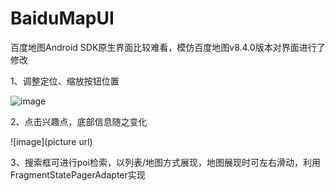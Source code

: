# BaiduMapUI
百度地图Android SDK原生界面比较难看，模仿百度地图v8.4.0版本对界面进行了修改

1、调整定位、缩放按钮位置

![image](https://github.com/lixxvsky/BaiduMapUI/blob/master/res/drawable-xxhdpi/Screenshot_2016-03-11-10-09-59.jpeg)

2、点击兴趣点，底部信息随之变化

![image](picture url)

3、搜索框可进行poi检索，以列表/地图方式展现，地图展现时可左右滑动，利用FragmentStatePagerAdapter实现

